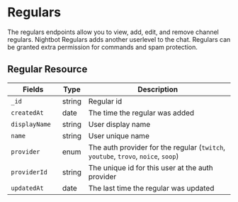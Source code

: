 # Regulars

The regulars endpoints allow you to view, add, edit, and remove channel regulars. Nightbot Regulars adds another userlevel to the chat. Regulars can be granted extra permission for commands and spam protection.

## Regular Resource

<table>
	<thead>
		<tr>
			<th style="width: 100px;">Fields</th>
			<th>Type</th>
			<th>Description</th>
		</tr>
	</thead>
	<tbody>
		<tr>
			<td><code>_id</code></td>
			<td>string</td>
			<td>Regular id</td>
		</tr>
		<tr>
			<td><code>createdAt</code></td>
			<td>date</td>
			<td>The time the regular was added</td>
		</tr>
		<tr>
			<td><code>displayName</code></td>
			<td>string</td>
			<td>User display name</td>
		</tr>
		<tr>
			<td><code>name</code></td>
			<td>string</td>
			<td>User unique name</td>
		</tr>
		<tr>
			<td><code>provider</code></td>
			<td>enum</td>
			<td>The auth provider for the regular (<code>twitch</code>, <code>youtube</code>, <code>trovo</code>, <code>noice</code>, <code>soop</code>)</td>
		</tr>
		<tr>
			<td><code>providerId</code></td>
			<td>string</td>
			<td>The unique id for this user at the auth provider</td>
		</tr>
		<tr>
			<td><code>updatedAt</code></td>
			<td>date</td>
			<td>The last time the regular was updated</td>
		</tr>
	</tbody>
</table>
